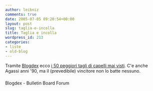```yaml
---
author: leibniz
comments: true
date: 2005-07-05 09:20:54+00:00
layout: post
slug: taglia-e-incolla
title: Taglia e incolla
wordpress_id: 213
categories:
- liste
- old-blog
---
```


Tramite [Blogdex](http://blogdex.net/) ecco [i 50 peggiori tagli di capelli mai visti](http://www.bulletinboardforum.com/m/worst_haircuts.php). C'e anche Agassi anni '90, ma il (prevedibile) vincitore non lo batte nessuno.  



### 
Blogdex - Bulletin Board Forum
